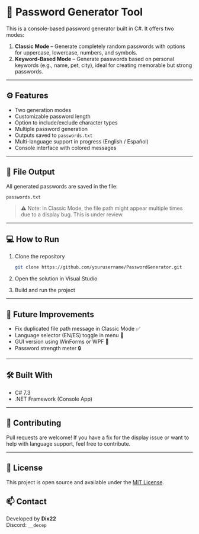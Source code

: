 # 🔐 Password Generator Tool

This is a console-based password generator built in C#. It offers two modes:

1. **Classic Mode** – Generate completely random passwords with options for uppercase, lowercase, numbers, and symbols.
2. **Keyword-Based Mode** – Generate passwords based on personal keywords (e.g., name, pet, city), ideal for creating memorable but strong passwords.

---

## ⚙️ Features

- Two generation modes
- Customizable password length
- Option to include/exclude character types
- Multiple password generation
- Outputs saved to `passwords.txt`
- Multi-language support in progress (English / Español)
- Console interface with colored messages

---

## 📂 File Output

All generated passwords are saved in the file:
```
passwords.txt
```

> ⚠️ Note: In Classic Mode, the file path might appear multiple times due to a display bug. This is under review.

---

## 💻 How to Run

1. Clone the repository  
   ```bash
   git clone https://github.com/yourusername/PasswordGenerator.git
   ```

2. Open the solution in Visual Studio

3. Build and run the project

---

## 🧠 Future Improvements

- Fix duplicated file path message in Classic Mode ✅
- Language selector (EN/ES) toggle in menu 🔁
- GUI version using WinForms or WPF 🎨
- Password strength meter 🔒

---

## 🛠 Built With

- C# 7.3
- .NET Framework (Console App)

---

## 🤝 Contributing

Pull requests are welcome! If you have a fix for the display issue or want to help with language support, feel free to contribute.

---

## 📄 License

This project is open source and available under the [MIT License](LICENSE).

## 📫 Contact

Developed by **Dix22**  
Discord: `__decep`
